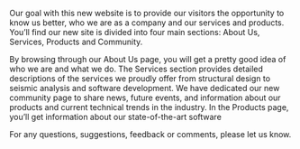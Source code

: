 Our goal with this new website is to provide our visitors the opportunity to know us better, who we are as a company and our services and products. You’ll find our new site is divided into four main sections: About Us, Services, Products and Community.

By browsing through our About Us page, you will get a pretty good idea of who we are and what we do. The Services section provides detailed descriptions of the services we proudly offer from structural design to seismic analysis and software development. We have dedicated our new community page to share news, future events, and information about our products and current technical trends in the industry. In the Products page, you’ll get information about our state-of-the-art software

For any questions, suggestions, feedback or comments, please let us know.
